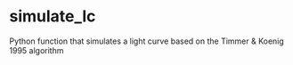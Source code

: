 # simulate_lc
Python function that simulates a light curve based on the Timmer &amp; Koenig 1995 algorithm
